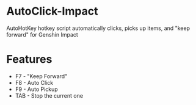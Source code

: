 # AutoClick-Impact
AutoHotKey hotkey script automatically clicks, picks up items, and "keep forward" for Genshin Impact
# Features
- F7 - "Keep Forward"
- F8 - Auto Click
- F9 - Auto Pickup
- TAB - Stop the current one
